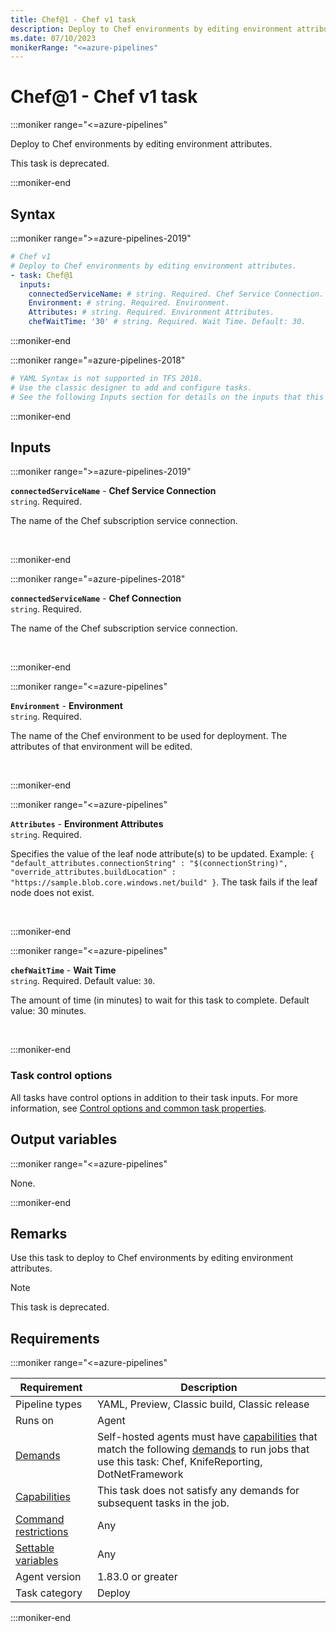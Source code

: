 ```yaml
---
title: Chef@1 - Chef v1 task
description: Deploy to Chef environments by editing environment attributes.
ms.date: 07/10/2023
monikerRange: "<=azure-pipelines"
---
```


# Chef@1 - Chef v1 task

<!-- :::description::: -->
:::moniker range="<=azure-pipelines"

<!-- :::editable-content name="description"::: -->
Deploy to Chef environments by editing environment attributes.
<!-- :::editable-content-end::: -->

This task is deprecated.

:::moniker-end
<!-- :::description-end::: -->

<!-- :::syntax::: -->
## Syntax

:::moniker range=">=azure-pipelines-2019"

```yaml
# Chef v1
# Deploy to Chef environments by editing environment attributes.
- task: Chef@1
  inputs:
    connectedServiceName: # string. Required. Chef Service Connection. 
    Environment: # string. Required. Environment. 
    Attributes: # string. Required. Environment Attributes. 
    chefWaitTime: '30' # string. Required. Wait Time. Default: 30.
```

:::moniker-end

:::moniker range="=azure-pipelines-2018"

```yaml
# YAML Syntax is not supported in TFS 2018.
# Use the classic designer to add and configure tasks.
# See the following Inputs section for details on the inputs that this task supports.
```

:::moniker-end
<!-- :::syntax-end::: -->

<!-- :::inputs::: -->
## Inputs

<!-- :::item name="connectedServiceName"::: -->
:::moniker range=">=azure-pipelines-2019"

**`connectedServiceName`** - **Chef Service Connection**<br>
`string`. Required.<br>
<!-- :::editable-content name="helpMarkDown"::: -->
The name of the Chef subscription service connection.
<!-- :::editable-content-end::: -->
<br>

:::moniker-end

:::moniker range="=azure-pipelines-2018"

**`connectedServiceName`** - **Chef Connection**<br>
`string`. Required.<br>
<!-- :::editable-content name="helpMarkDown"::: -->
The name of the Chef subscription service connection.
<!-- :::editable-content-end::: -->
<br>

:::moniker-end
<!-- :::item-end::: -->
<!-- :::item name="Environment"::: -->
:::moniker range="<=azure-pipelines"

**`Environment`** - **Environment**<br>
`string`. Required.<br>
<!-- :::editable-content name="helpMarkDown"::: -->
The name of the Chef environment to be used for deployment. The attributes of that environment will be edited.
<!-- :::editable-content-end::: -->
<br>

:::moniker-end
<!-- :::item-end::: -->
<!-- :::item name="Attributes"::: -->
:::moniker range="<=azure-pipelines"

**`Attributes`** - **Environment Attributes**<br>
`string`. Required.<br>
<!-- :::editable-content name="helpMarkDown"::: -->
Specifies the value of the leaf node attribute(s) to be updated. Example: `{ "default_attributes.connectionString" : "$(connectionString)", "override_attributes.buildLocation" : "https://sample.blob.core.windows.net/build" }`. The task fails if the leaf node does not exist.
<!-- :::editable-content-end::: -->
<br>

:::moniker-end
<!-- :::item-end::: -->
<!-- :::item name="chefWaitTime"::: -->
:::moniker range="<=azure-pipelines"

**`chefWaitTime`** - **Wait Time**<br>
`string`. Required. Default value: `30`.<br>
<!-- :::editable-content name="helpMarkDown"::: -->
The amount of time (in minutes) to wait for this task to complete. Default value: 30 minutes.
<!-- :::editable-content-end::: -->
<br>

:::moniker-end
<!-- :::item-end::: -->

### Task control options

All tasks have control options in addition to their task inputs. For more information, see [Control options and common task properties](/azure/devops/pipelines/yaml-schema/steps-task#common-task-properties).
<!-- :::inputs-end::: -->

<!-- :::outputVariables::: -->
## Output variables

:::moniker range="<=azure-pipelines"

None.

:::moniker-end
<!-- :::outputVariables-end::: -->

<!-- :::remarks::: -->
<!-- :::editable-content name="remarks"::: -->
## Remarks

Use this task to deploy to Chef environments by editing environment attributes.

> [!NOTE]
> This task is deprecated.
<!-- :::editable-content-end::: -->
<!-- :::remarks-end::: -->

<!-- :::examples::: -->
<!-- :::editable-content name="examples"::: -->
<!-- :::editable-content-end::: -->
<!-- :::examples-end::: -->

<!-- :::properties::: -->
## Requirements

:::moniker range="<=azure-pipelines"

| Requirement | Description |
|-------------|-------------|
| Pipeline types | YAML, Preview, Classic build, Classic release |
| Runs on | Agent |
| [Demands](/azure/devops/pipelines/process/demands) | Self-hosted agents must have [capabilities](/azure/devops/pipelines/agents/agents#capabilities) that match the following [demands](/azure/devops/pipelines/process/demands) to run jobs that use this task: Chef, KnifeReporting, DotNetFramework |
| [Capabilities](/azure/devops/pipelines/agents/agents#capabilities) | This task does not satisfy any demands for subsequent tasks in the job. |
| [Command restrictions](/azure/devops/pipelines/security/templates#agent-logging-command-restrictions) | Any |
| [Settable variables](/azure/devops/pipelines/security/templates#agent-logging-command-restrictions) | Any |
| Agent version |  1.83.0 or greater |
| Task category | Deploy |

:::moniker-end
<!-- :::properties-end::: -->

<!-- :::see-also::: -->
<!-- :::editable-content name="seeAlso"::: -->
<!-- :::editable-content-end::: -->
<!-- :::see-also-end::: -->